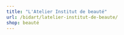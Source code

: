 ```yaml
---
title: "L'Atelier Institut de beauté"
url: /bidart/latelier-institut-de-beaute/
shop: beauté
---
```

